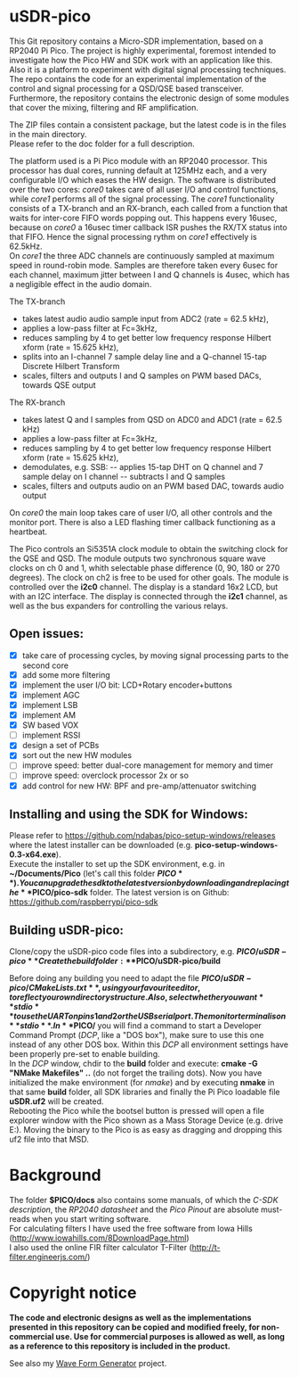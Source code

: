 # uSDR-pico
This Git repository contains a Micro-SDR implementation, based on a RP2040 Pi Pico. The project is highly experimental, foremost intended to investigate how the Pico HW and SDK work with an application like this. Also it is a platform to experiment with digital signal processing techniques. The repo contains the code for an experimental implementation of the control and signal processing for a QSD/QSE based transceiver. 
Furthermore, the repository contains the electronic design of some modules that cover the mixing, filtering and RF amplification.  

The ZIP files contain a consistent package, but the latest code is in the files in the main directory.  
Please refer to the doc folder for a full description.

The platform used is a Pi Pico module with an RP2040 processor. This processor has dual cores, running default at 125MHz each, and a very configurable I/O which eases the HW design.
The software is distributed over the two cores: *core0* takes care of all user I/O and control functions, while *core1* performs all of the signal processing. The *core1* functionality consists of a TX-branch and an RX-branch, each called from a function that waits for inter-core FIFO words popping out. This happens every 16usec, because on *core0* a 16usec timer callback ISR pushes the RX/TX status into that FIFO. Hence the signal processing rythm on *core1* effectively is 62.5kHz.  
On *core1* the three ADC channels are continuously sampled at maximum speed in round-robin mode. Samples are therefore taken every 6usec for each channel, maximum jitter between I and Q channels is 4usec, which has a negligible effect in the audio domain.  

The TX-branch 
- takes latest audio audio sample input from ADC2 (rate = 62.5 kHz), 
- applies a low-pass filter at Fc=3kHz, 
- reduces sampling by 4 to get better low frequency response Hilbert xform (rate = 15.625 kHz), 
- splits into an I-channel 7 sample delay line and a Q-channel 15-tap Discrete Hilbert Transform
- scales, filters and outputs I and Q samples on PWM based DACs, towards QSE output
 
The RX-branch
- takes latest Q and I samples from QSD on ADC0 and ADC1 (rate = 62.5 kHz)
- applies a low-pass filter at Fc=3kHz, 
- reduces sampling by 4 to get better low frequency response Hilbert xform (rate = 15.625 kHz), 
- demodulates, e.g. SSB:
-- applies 15-tap DHT on Q channel and 7 sample delay on I channel
-- subtracts I and Q samples
- scales, filters and outputs audio on an PWM based DAC, towards audio output

On *core0* the main loop takes care of user I/O, all other controls and the monitor port. There is also a LED flashing timer callback functioning as a heartbeat.

The Pico controls an Si5351A clock module to obtain the switching clock for the QSE and QSD. The module outputs two synchronous square wave clocks on ch 0 and 1, whith selectable phase difference (0, 90, 180 or 270 degrees). The clock on ch2 is free to be used for other goals. The module is controlled over the **i2c0** channel.
The display is a standard 16x2 LCD, but with an I2C interface. The display is connected through the **i2c1** channel, as well as the bus expanders for controlling the various relays.

## Open issues: 
- [x] take care of processing cycles, by moving signal processing parts to the second core
- [x] add some more filtering
- [x] implement the user I/O bit: LCD+Rotary encoder+buttons
- [x] implement AGC 
- [x] implement LSB
- [x] implement AM
- [x] SW based VOX
- [ ] implement RSSI
- [x] design a set of PCBs
- [x] sort out the new HW modules
- [ ] improve speed: better dual-core management for memory and timer 
- [ ] improve speed: overclock processor 2x or so
- [x] add control for new HW: BPF and pre-amp/attenuator switching

## Installing and using the SDK for Windows: 
Please refer to https://github.com/ndabas/pico-setup-windows/releases where the latest installer can be downloaded (e.g. **pico-setup-windows-0.3-x64.exe**).  
Execute the installer to set up the SDK environment, e.g. in **~/Documents/Pico**  (let's call this folder **$PICO**). 
You can upgrade the sdk to the latest version by downloading and replacing the **$PICO/pico-sdk** folder. The latest version is on Github: https://github.com/raspberrypi/pico-sdk  

## Building uSDR-pico: 
Clone/copy the uSDR-pico code files into a subdirectory, e.g. **$PICO/uSDR-pico**  
Create the build folder: **$PICO/uSDR-pico/build**  

Before doing any building you need to adapt the file **$PICO/uSDR-pico/CMakeLists.txt**, using your favourite editor, to reflect your own directory structure. Also, select whether you want **stdio** to use the UART on pins 1 and 2 or the USB serial port. The monitor terminal is on **stdio**.  
In **$PICO/** you will find a command to start a Developer Command Prompt (*DCP*, like a "DOS box"), make sure to use this one instead of any other DOS box. Within this *DCP* all environment settings have been properly pre-set to enable building.  
In the *DCP* window, chdir to the **build** folder and execute: **cmake -G "NMake Makefiles" ..**   (do not forget the trailing dots).
Now you have initialized the make environment (for *nmake*) and by executing **nmake** in that same **build** folder, all SDK libraries and finally the Pi Pico loadable file **uSDR.uf2** will be created.  
Rebooting the Pico while the bootsel button is pressed will open a file explorer window with the Pico shown as a Mass Storage Device (e.g. drive E:). Moving the binary to the Pico is as easy as dragging and dropping this uf2 file into that MSD.  

# Background
The folder **$PICO/docs** also contains some manuals, of which the *C-SDK description*, the *RP2040 datasheet* and the *Pico Pinout* are absolute must-reads when you start writing software.  
For calculating filters I have used the free software from Iowa Hills (http://www.iowahills.com/8DownloadPage.html)  
I also used the online FIR filter calculator T-Filter (http://t-filter.engineerjs.com/) 

# Copyright notice
**The code and electronic designs as well as the implementations presented in this repository can be copied and modified freely, for non-commercial use.
Use for commercial purposes is allowed as well, as long as a reference to this repository is included in the product.**

See also my [Wave Form Generator](https://github.com/ArjanteMarvelde/uWFG-Pico) project. 
